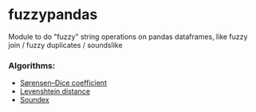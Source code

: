 # fuzzypandas
Module to do "fuzzy" string operations on pandas dataframes, like fuzzy join / fuzzy duplicates / soundslike

### Algorithms:

- [Sørensen–Dice coefficient](https://en.wikipedia.org/wiki/S%C3%B8rensen%E2%80%93Dice_coefficient#:~:text=The%20S%C3%B8rensen%E2%80%93Dice%20coefficient%20\(see,in%201948%20and%201945%20respectively)
- [Levenshtein distance](https://en.wikipedia.org/wiki/Levenshtein_distance)
- [Soundex](https://en.wikipedia.org/wiki/Soundex)